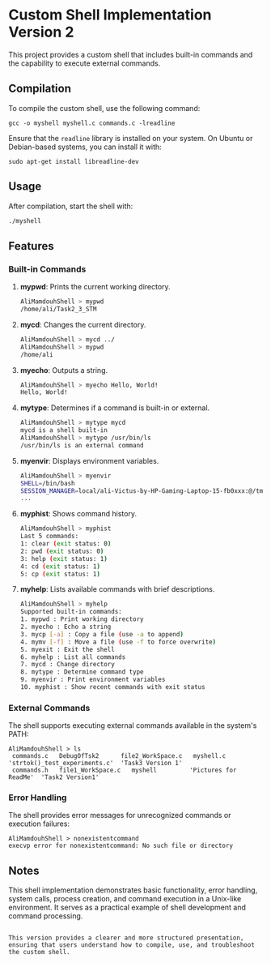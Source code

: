 # Custom Shell Implementation Version 2

This project provides a custom shell that includes built-in commands and the capability to execute external commands.

## Compilation

To compile the custom shell, use the following command:

```
gcc -o myshell myshell.c commands.c -lreadline
```

Ensure that the `readline` library is installed on your system. On Ubuntu or Debian-based systems, you can install it with:

```
sudo apt-get install libreadline-dev
```

## Usage

After compilation, start the shell with:

```bash
./myshell
```

## Features

### Built-in Commands

1. **mypwd**: Prints the current working directory.
   ```bash
   AliMamdouhShell > mypwd
   /home/ali/Task2_3_STM
   ```

2. **mycd**: Changes the current directory.
   ```bash
   AliMamdouhShell > mycd ../
   AliMamdouhShell > mypwd
   /home/ali
   ```

3. **myecho**: Outputs a string.
   ```bash
   AliMamdouhShell > myecho Hello, World!
   Hello, World!
   ```

4. **mytype**: Determines if a command is built-in or external.
   ```bash
   AliMamdouhShell > mytype mycd
   mycd is a shell built-in
   AliMamdouhShell > mytype /usr/bin/ls
   /usr/bin/ls is an external command
   ```

5. **myenvir**: Displays environment variables.
   ```bash
   AliMamdouhShell > myenvir
   SHELL=/bin/bash
   SESSION_MANAGER=local/ali-Victus-by-HP-Gaming-Laptop-15-fb0xxx:@/tmp/.ICE-unix/1377,unix/ali-Victus-by-HP-Gaming-Laptop-15-fb0xxx:/tmp/.ICE-unix/1377
   ...
   ```

6. **myphist**: Shows command history.
   ```bash
   AliMamdouhShell > myphist
   Last 5 commands:
   1: clear (exit status: 0)
   2: pwd (exit status: 0)
   3: help (exit status: 1)
   4: cd (exit status: 1)
   5: cp (exit status: 1)
   ```

7. **myhelp**: Lists available commands with brief descriptions.
   ```bash
   AliMamdouhShell > myhelp
   Supported built-in commands:
   1. mypwd : Print working directory
   2. myecho : Echo a string
   3. mycp [-a] : Copy a file (use -a to append)
   4. mymv [-f] : Move a file (use -f to force overwrite)
   5. myexit : Exit the shell
   6. myhelp : List all commands
   7. mycd : Change directory
   8. mytype : Determine command type
   9. myenvir : Print environment variables
   10. myphist : Show recent commands with exit status
   ```

### External Commands

The shell supports executing external commands available in the system's PATH:

```
AliMamdouhShell > ls
 commands.c   DebugOfTsk2      file2_WorkSpace.c   myshell.c                'strtok()_test_experiments.c'  'Task3 Version 1'
 commands.h   file1_WorkSpace.c   myshell         'Pictures for ReadMe'  'Task2 Version1'
```

### Error Handling

The shell provides error messages for unrecognized commands or execution failures:

```
AliMamdouhShell > nonexistentcommand
execvp error for nonexistentcommand: No such file or directory
```

## Notes

This shell implementation demonstrates basic functionality, error handling, system calls, process creation, and command execution in a Unix-like environment. It serves as a practical example of shell development and command processing.

```

This version provides a clearer and more structured presentation, ensuring that users understand how to compile, use, and troubleshoot the custom shell.
